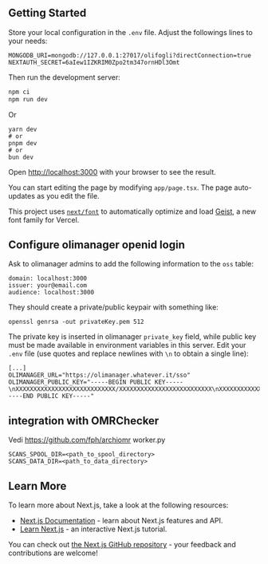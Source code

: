## Getting Started

Store your local configuration in the `.env` file. Adjust the followings lines to your needs:

```
MONGODB_URI=mongodb://127.0.0.1:27017/olifogli?directConnection=true
NEXTAUTH_SECRET=6aIew1IZKRIM0Zpo2tm347ornHDl3Omt
```

Then run the development server:

```bash
npm ci
npm run dev
```

Or
```
yarn dev
# or
pnpm dev
# or
bun dev
```

Open [http://localhost:3000](http://localhost:3000) with your browser to see the result.

You can start editing the page by modifying `app/page.tsx`. The page auto-updates as you edit the file.

This project uses [`next/font`](https://nextjs.org/docs/app/building-your-application/optimizing/fonts) to automatically optimize and load [Geist](https://vercel.com/font), a new font family for Vercel.

## Configure olimanager openid login

Ask to olimanager admins to add the following information to the `oss` table:
```
domain: localhost:3000
issuer: your@email.com
audience: localhost:3000
```

They should create a private/public keypair with something like:
```
openssl genrsa -out privateKey.pem 512 
```
The private key is inserted in olimanager `private_key` field, while public key must be made available in environment variables in this server.
Edit your `.env` file (use quotes and replace newlines with `\n` to obtain a single line):
```
[...]
OLIMANAGER_URL="https://olimanager.whatever.it/sso"
OLIMANAGER_PUBLIC_KEY="-----BEGIN PUBLIC KEY-----\nXXXXXXXXXXXXXXXXXXXXXXXXXXXX/XXXXXXXXXXXXXXXXXXXXXXXXXX\nXXXXXXXXXXXXXXXXX==\n-----END PUBLIC KEY-----"
```

## integration with OMRChecker

Vedi https://github.com/fph/archiomr worker.py

```
SCANS_SPOOL_DIR=<path_to_spool_directory>
SCANS_DATA_DIR=<path_to_data_directory>
```

## Learn More

To learn more about Next.js, take a look at the following resources:

- [Next.js Documentation](https://nextjs.org/docs) - learn about Next.js features and API.
- [Learn Next.js](https://nextjs.org/learn) - an interactive Next.js tutorial.

You can check out [the Next.js GitHub repository](https://github.com/vercel/next.js) - your feedback and contributions are welcome!

